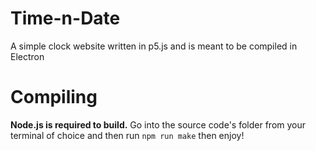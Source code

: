 # Time-n-Date
A simple clock website written in p5.js and is meant to be compiled in Electron

# Compiling
**Node.js is required to build.**
Go into the source code's folder from your terminal of choice and then run `npm run make` then enjoy!
